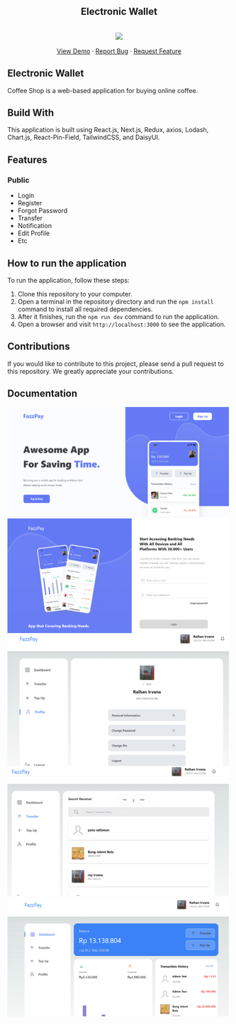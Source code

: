 <div align="center">

  <h2 align="center">Electronic Wallet</h2>

<br>
<img src="https://skillicons.dev/icons?i=react,next,javascript,html,css,redux,tailwind,vercel,daisyui" />

  <p align="center">
    <a href="https://fazz-pay-front-end.vercel.app/">View Demo</a>
    ·
    <a href="mailto:raihanirvana13@gmail.com">Report Bug</a>
    ·
    <a href="mailto:raihanirvana13@gmail.com">Request Feature</a>
  </p>
</div>

## Electronic Wallet

Coffee Shop is a web-based application for buying online coffee.

## Build With

This application is built using React.js, Next.js, Redux, axios, Lodash, Chart.js, React-Pin-Field, TailwindCSS, and DaisyUI.

## Features

### Public

- Login
- Register
- Forgot Password
- Transfer
- Notification
- Edit Profile
- Etc

## How to run the application

To run the application, follow these steps:

1. Clone this repository to your computer.
2. Open a terminal in the repository directory and run the `npm install` command to install all required dependencies.
3. After it finishes, run the `npm run dev` command to run the application.
4. Open a browser and visit `http://localhost:3000` to see the application.

## Contributions

If you would like to contribute to this project, please send a pull request to this repository. We greatly appreciate your contributions.

## Documentation

<img width="500" src="./public/readme/landing.png" alt="Landing page">
<img width="500" src="./public/readme/login.png" alt="Landing page">
<img width="500" src="./public/readme/profile.png" alt="Landing page">
<img width="500" src="./public/readme/transfer.png" alt="Landing page">
<img width="500" src="./public/readme/dashboard.png" alt="Landing page">
